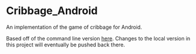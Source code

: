 # Cribbage_Android
An implementation of the game of cribbage for Android.

Based off of the command line version [here](https://github.com/ryanramsdell27/cribbage). Changes to the local version in this project will eventually be pushed back there.
